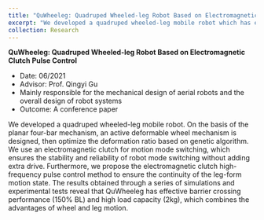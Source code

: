 ```yaml
---
title: "QuWheeleg: Quadruped Wheeled-leg Robot Based on Electromagnetic Clutch Pulse Control"
excerpt: "We developed a quadruped wheeled-leg mobile robot which has effective barrier crossing performance (150% BL) and high load capacity (2kg), which combines the advantages of wheel and leg motion. <br/><img src='/images/DJI.png'>"
collection: Research
---
```


**QuWheeleg: Quadruped Wheeled-leg Robot Based on Electromagnetic Clutch Pulse Control** 
* Date: 06/2021
* Advisor: Prof. Qingyi Gu
* Mainly responsible for the mechanical design of aerial robots and the overall design of robot systems
* Outcome: A conference paper

We developed a quadruped wheeled-leg mobile robot. On the basis of the planar four-bar mechanism, an active deformable wheel mechanism is designed, then optimize the deformation ratio based on genetic algorithm. We use an electromagnetic clutch for motion mode switching, which ensures the stability and reliability of robot mode switching without adding extra drive. Furthermore, we propose the electromagnetic clutch high-frequency pulse control method to ensure the continuity of the leg-form motion state. The results obtained through a series of simulations and experimental tests reveal that QuWheeleg has effective barrier crossing performance (150% BL) and high load capacity (2kg), which combines the advantages of wheel and leg motion.
